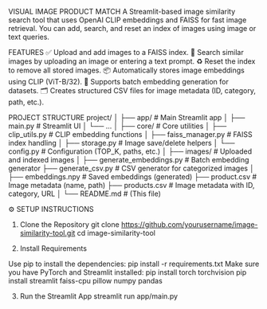 VISUAL IMAGE PRODUCT MATCH
A Streamlit-based image similarity search tool that uses OpenAI CLIP embeddings and FAISS for fast image retrieval. You can add, search, and reset an index of images using image or text queries.

FEATURES 
✅ Upload and add images to a FAISS index.
🔎 Search similar images by uploading an image or entering a text prompt.
♻️ Reset the index to remove all stored images.
📦 Automatically stores image embeddings using CLIP (ViT-B/32).
📁 Supports batch embedding generation for datasets.
🗂️ Creates structured CSV files for image metadata (ID, category, path, etc.).

PROJECT STRUCTURE
project/
│
├── app/                        # Main Streamlit app
│   ├── main.py                 # Streamlit UI
│   └── ...
│
├── core/                       # Core utilities
│   ├── clip_utils.py           # CLIP embedding functions
│   ├── faiss_manager.py        # FAISS index handling
│   ├── storage.py              # Image save/delete helpers
│   └── config.py               # Configuration (TOP_K, paths, etc.)
│
├── images/                     # Uploaded and indexed images
│
├── generate_embeddings.py      # Batch embedding generator
├── generate_csv.py             # CSV generator for categorized images
│
├── embeddings.npy              # Saved embeddings (generated)
├── product.csv                 # Image metadata (name, path)
├── products.csv                # Image metadata with ID, category, URL
│
└── README.md                   # (This file)

⚙️ SETUP INSTRUCTIONS

1. Clone the Repository
git clone https://github.com/yourusername/image-similarity-tool.git
cd image-similarity-tool

2. Install Requirements

Use pip to install the dependencies: pip install -r requirements.txt
Make sure you have PyTorch and Streamlit installed:
pip install torch torchvision
pip install streamlit faiss-cpu pillow numpy pandas

3. Run the Streamlit App
streamlit run app/main.py
